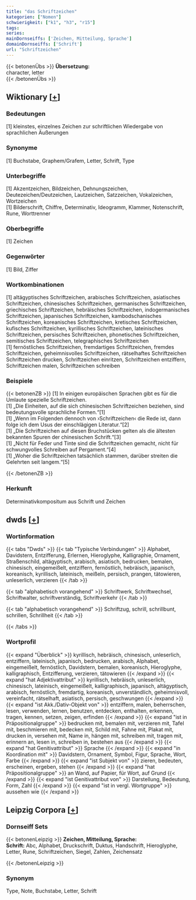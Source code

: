 ```yaml
---
title: "das Schriftzeichen"
kategorien: ["Nomen"]
schwierigkeit: ["k1", "h3", "r15"]
tags:
series:
mainDornseiffs: ['Zeichen, Mitteilung, Sprache']
domainDornseiffs: ['Schrift']
url: "Schriftzeichen"
---
```


{{< betonenÜbs >}}
**Übersetzung:**  
character, letter  
{{< /betonenÜbs >}}

## Wiktionary [[+](https://de.wiktionary.org/wiki/Schriftzeichen)]

### Bedeutungen
[1] kleinstes, einzelnes Zeichen zur schriftlichen Wiedergabe von sprachlichen Äußerungen  

### Synonyme
[1] Buchstabe, Graphem/Grafem, Letter, Schrift, Type  

### Unterbegriffe
[1] Akzentzeichen, Bildzeichen, Dehnungszeichen, Deutezeichen/Deutzeichen, Lautzeichen, Satzzeichen, Vokalzeichen, Wortzeichen  
[1] Bilderschrift, Chiffre, Determinativ, Ideogramm, Klammer, Notenschrift, Rune, Worttrenner  

### Oberbegriffe
[1] Zeichen  

### Gegenwörter
[1] Bild, Ziffer  

### Wortkombinationen
[1] altägyptisches Schriftzeichen, arabisches Schriftzeichen, asiatisches Schriftzeichen, chinesisches Schriftzeichen, germanisches Schriftzeichen, griechisches Schriftzeichen, hebräisches Schriftzeichen, indogermanisches Schriftzeichen, japanisches Schriftzeichen, kambodschanisches Schriftzeichen, koreanisches Schriftzeichen, kretisches Schriftzeichen, kufisches Schriftzeichen, kyrillisches Schriftzeichen, lateinisches Schriftzeichen, persisches Schriftzeichen, phonetisches Schriftzeichen, semitisches Schriftzeichen, telegraphisches Schriftzeichen  
[1] fernöstliches Schriftzeichen, fremdartiges Schriftzeichen, fremdes Schriftzeichen, geheimnisvolles Schriftzeichen, rätselhaftes Schriftzeichen  
Schriftzeichen drucken, Schriftzeichen einritzen, Schriftzeichen entziffern, Schriftzeichen malen, Schriftzeichen schreiben  

### Beispiele
{{< betonenZB >}}
[1] In einigen europäischen Sprachen gibt es für die Umlaute spezielle Schriftzeichen.  
[1] „Die Einheiten, auf die sich chinesischen Schriftzeichen beziehen, sind bedeutungsvolle sprachliche Formen.“[1]  
[1] „Wenn im Folgenden dennoch von ›Schriftzeichen‹ die Rede ist, dann folge ich dem Usus der einschlägigen Literatur.“[2]  
[1] „Die Schriftzeichen auf diesen Bruchstücken gelten als die ältesten bekannten Spuren der chinesischen Schrift.“[3]  
[1] „Nicht für Feder und Tinte sind die Schriftzeichen gemacht, nicht für schwungvolles Schreiben auf Pergament.“[4]  
[1] „Woher die Schriftzeichen tatsächlich stammen, darüber streiten die Gelehrten seit langem.“[5]  

{{< /betonenZB >}}
### Herkunft
Determinativkompositum aus Schrift und Zeichen  



## dwds [[+](https://www.dwds.de/wb/Schriftzeichen)]

### Wortinformation
{{< tabs "Dwds" >}}
{{< tab "Typische Verbindungen" >}}
Alphabet, Davidstern, Entzifferung, Erlernen, Hieroglyphe, Kalligraphie, Ornament, Straßenschild, altägyptisch, arabisch, asiatisch, bedrucken, bemalen, chinesisch, eingemeißelt, entziffern, fernöstlich, hebräisch, japanisch, koreanisch, kyrillisch, lateinisch, meißeln, persisch, prangen, tätowieren, unleserlich, verzieren
{{< /tab >}}

{{< tab "alphabetisch vorangehend" >}}
Schriftwerk, Schriftwechsel, Schriftwalter, schriftverständig, Schriftverkehr
{{< /tab >}}

{{< tab "alphabetisch vorangehend" >}}
Schriftzug, schrill, schrillbunt, schrillen, Schrillheit
{{< /tab >}}

{{< /tabs >}}

### Wortprofil
{{< expand "Überblick" >}} kyrillisch, hebräisch, chinesisch, unleserlich, entziffern, lateinisch, japanisch, bedrucken, arabisch, Alphabet, eingemeißelt, fernöstlich, Davidstern, bemalen, koreanisch, Hieroglyphe, kalligraphisch, Entzifferung, verzieren, tätowieren {{< /expand >}}
{{< expand "hat Adjektivattribut" >}} kyrillisch, hebräisch, unleserlich, chinesisch, lateinisch, eingemeißelt, kalligraphisch, japanisch, altägyptisch, arabisch, fernöstlich, fremdartig, koreanisch, unverständlich, geheimnisvoll, vereinfacht, rätselhaft, asiatisch, persisch, geschwungen {{< /expand >}}
{{< expand "ist Akk./Dativ-Objekt von" >}} entziffern, malen, beherrschen, lesen, verwenden, lernen, benutzen, entdecken, enthalten, erkennen, tragen, kennen, setzen, zeigen, erfinden {{< /expand >}}
{{< expand "ist in Präpositionalgruppe" >}} bedrucken mit, bemalen mit, verzieren mit, Tafel mit, beschmieren mit, bedecken mit, Schild mit, Fahne mit, Plakat mit, drucken in, versehen mit, Name in, hängen mit, schreiben mit, tragen mit, erinnern an, lesen in, schreiben in, bestehen aus {{< /expand >}}
{{< expand "hat Genitivattribut" >}} Sprache {{< /expand >}}
{{< expand "in Koordination mit" >}} Davidstern, Ornament, Symbol, Figur, Sprache, Wort, Farbe {{< /expand >}}
{{< expand "ist Subjekt von" >}} zieren, bedeuten, erscheinen, ergeben, stehen {{< /expand >}}
{{< expand "hat Präpositionalgruppe" >}} an Wand, auf Papier, für Wort, auf Grund {{< /expand >}}
{{< expand "ist Genitivattribut von" >}} Darstellung, Bedeutung, Form, Zahl {{< /expand >}}
{{< expand "ist in vergl. Wortgruppe" >}} aussehen wie {{< /expand >}}

## Leipzig Corpora [[+](https://corpora.uni-leipzig.de/en/res?word=Schriftzeichen&corpusId=deu_newscrawl-public_2018)]

### Dornseiff Sets
{{< betonenLeipzig >}}
**Zeichen, Mitteilung, Sprache:**  
**Schrift:** Abc, Alphabet, Druckschrift, Duktus, Handschrift, Hieroglyphe, Letter, Rune, Schriftzeichen, Siegel, Zahlen, Zeichensatz  

{{< /betonenLeipzig >}}

### Synonym
Type, Note, Buchstabe, Letter, Schrift

